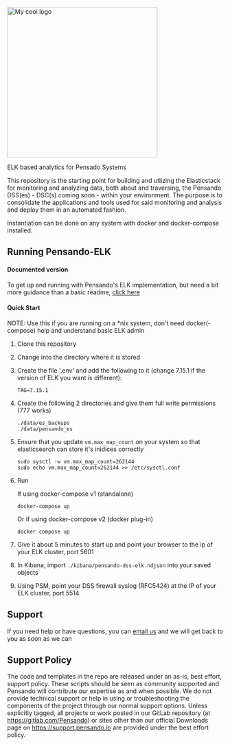 <img src="https://pensando.io/wp-content/themes/pensando/assets/images/logo.svg" alt="My cool logo" width="350"/>


ELK based analytics for Pensado Systems

This repository is the starting point for building and utlizing the Elasticstack for monitoring and analyzing
data, both about and traversing, the Pensando DSS(es) - DSC(s) coming soon - within your environment.  The purpose is to consolidate the
applications and tools used for said monitoring and analysis and deploy them in an automated fashion.

Instantiation can be done on any system with docker and docker-compose installed.

## Running Pensando-ELK
  #### Documented version
  To get up and running with Pensando's ELK implementation, but need a bit more guidance than a basic readme, [click here](https://pensando.gitlab.io/tbd/elastic/pensando-elk/index.html)

  #### Quick Start
  NOTE: Use this if you are running on a *nix system, don't need docker(-compose) help and understand basic ELK admin
  1. Clone this repository

  2. Change into the directory where it is stored

  3. Create the file '.env' and add the following to it (change 7.15.1 if the version of ELK you want is different):
      ```
      TAG=7.15.1
      ```

  4. Create the following 2 directories and give them full write permissions (777 works)
      ```
      ./data/es_backups
      ./data/pensando_es
      ```

  5. Ensure that you update ```vm.max_map_count``` on your system so that elasticsearch can store it's inidices correctly
      ```
      sudo sysctl -w vm.max_map_count=262144
      sudo echo vm.max_map_count=262144 >> /etc/sysctl.conf
      ```

  6. Run

     If using docker-compose v1 (standalone)

     `docker-compose up`

     Or if using docker-compose v2 (docker plug-in)

     `docker compose up`

  7. Give it about 5 minutes to start up and point your browser to the ip of your ELK cluster, port 5601

  8. In Kibana, import ```./kibana/pensando-dss-elk.ndjson``` into your saved objects

  9. Using PSM, point your DSS firewall syslog (RFC5424) at the IP of your ELK cluster, port 5514


## Support
If you need help or have questions, you can [email us](mailto:contact-project+pensando-tbd-elastic-pensando-elk-25427733-issue-@incoming.gitlab.com) and we will get back to you as soon as we can

## Support Policy
The code and templates in the repo are released under an as-is, best effort, support policy. These scripts should be seen as community supported and Pensando will contribute our expertise as and when possible. We do not provide technical support or help in using or troubleshooting the components of the project through our normal support options. Unless explicitly tagged, all projects or work posted in our GitLab repository (at https://gitlab.com/Pensando) or sites other than our official Downloads page on https://support.pensando.io are provided under the best effort policy.
